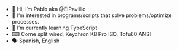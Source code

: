 - 👋 Hi, I’m Pablo aka @ElPavlillo
- 👀 I’m interested in programs/scripts that solve problems/optimize processes.
- 🌱 I’m currently learning TypeScript
- ⌨ Corne split wired, Keychron K8 Pro ISO, Tofu60 ANSI
- 🗣 Spanish, English

<!---
ElPavlillo/ElPavlillo is a ✨ special ✨ repository because its `README.md` (this file) appears on your GitHub profile.
You can click the Preview link to take a look at your changes.
--->
